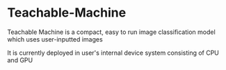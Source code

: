 # Teachable-Machine
Teachable Machine is a compact, easy to run image classification model which uses user-inputted images

It is currently deployed in user's internal device system consisting of CPU and GPU
